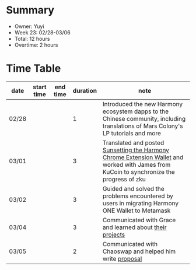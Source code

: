 # Summary
* Owner: Yuyi
* Week 23: 02/28-03/06
* Total: 12 hours
* Overtime: 2 hours

# Time Table
| date  | start time  | end time | duration  |  note |
|---|---|---|---|---|
| 02/28 |   |   | 1 | Introduced the new Harmony ecosystem dapps to the Chinese community, including translations of Mars Colony's LP tutorials and more |
| 03/01 |   |   | 3 | Translated and posted [Sunsetting the Harmony Chrome Extension Wallet](https://mp.weixin.qq.com/s/GSlfrMpzlyALiKPmL7_2Gw) and worked with James from KuCoin to synchronize the progress of zku |
| 03/02 |   |   | 3 | Guided and solved the problems encountered by users in migrating Harmony ONE Wallet to Metamask |
| 03/04 |   |   | 3 | Communicated with Grace and learned about [their projects](https://docs.google.com/document/d/11XnBx4FBeYVoA5U2BY97od0CwwfDD8vtsWwyuAS3pQs/edit?usp=sharing) |
| 03/05 |   |   | 2 | Communicated with Chaoswap and helped him write [proposal](https://talk.harmony.one/t/chaoswap-a-uni-v3-dex-on-harmony/13528) |
